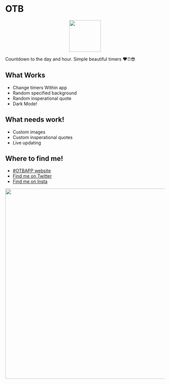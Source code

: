 # OTB
<p align="center">
  <img src="https://otb.joeis.us/app-icon.png" width="100" >

Countdown to the day and hour.
Simple beautiful timers ♥️⏰😎
## What Works

* Change timers Within app
* Random specified background
* Random insperational quote
* Dark Mode! 

## What needs work!
* Custom images
* Custom insperational quotes
* Live updating


## Where to find me!
 * [#OTBAPP website](otb.joeis.us)
 * [Find me on Twitter](twitter.com/64bitjoe)
 * [Find me on Insta](Instagram.com/64bitjoe)
</p>
  <img src="https://otb.joeis.us/appFullshot.png" width ="600" >
